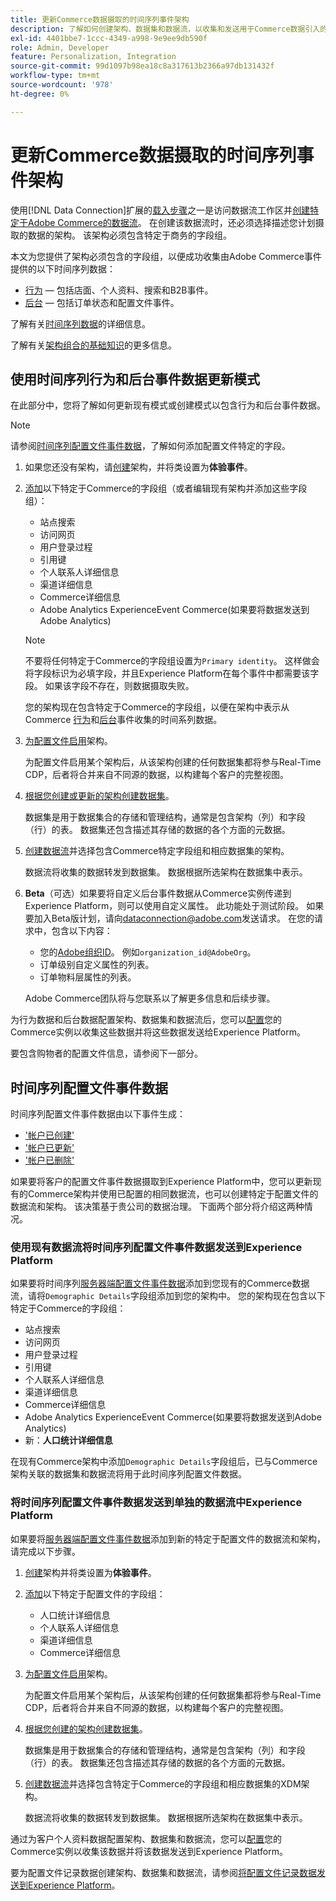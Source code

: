```yaml
---
title: 更新Commerce数据摄取的时间序列事件架构
description: 了解如何创建架构、数据集和数据流，以收集和发送用于Commerce数据引入的时间序列事件数据。
exl-id: 4401bbe7-1ccc-4349-a998-9e9ee9db590f
role: Admin, Developer
feature: Personalization, Integration
source-git-commit: 99d1097b98ea18c8a317613b2366a97db131432f
workflow-type: tm+mt
source-wordcount: '978'
ht-degree: 0%

---
```


# 更新Commerce数据摄取的时间序列事件架构

使用[!DNL Data Connection]扩展的[载入步骤](overview.md#onboarding-steps)之一是访问数据流工作区并[创建特定于Adobe Commerce的数据流](https://experienceleague.adobe.com/docs/experience-platform/datastreams/overview.html)。 在创建该数据流时，还必须选择描述您计划摄取的数据的架构。 该架构必须包含特定于商务的字段组。

本文为您提供了架构必须包含的字段组，以便成功收集由Adobe Commerce事件提供的以下时间序列数据：

- [行为](events.md) — 包括店面、个人资料、搜索和B2B事件。
- [后台](events-backoffice.md) — 包括订单状态和配置文件事件。

了解有关[时间序列数据](data-ingestion.md)的详细信息。

了解有关[架构组合的基础知识](https://experienceleague.adobe.com/docs/experience-platform/xdm/schema/composition.html)的更多信息。

## 使用时间序列行为和后台事件数据更新模式

在此部分中，您将了解如何更新现有模式或创建模式以包含行为和后台事件数据。

>[!NOTE]
>
>请参阅[时间序列配置文件事件数据](#time-series-profile-event-data)，了解如何添加配置文件特定的字段。

1. 如果您还没有架构，请[创建](https://experienceleague.adobe.com/docs/experience-platform/xdm/ui/resources/schemas.html#create)架构，并将类设置为&#x200B;**体验事件**。

1. [添加](https://experienceleague.adobe.com/docs/experience-platform/xdm/ui/resources/schemas.html#add-field-groups)以下特定于Commerce的字段组（或者编辑现有架构并添加这些字段组）：

   - 站点搜索
   - 访问网页
   - 用户登录过程
   - 引用键
   - 个人联系人详细信息
   - 渠道详细信息
   - Commerce详细信息
   - Adobe Analytics ExperienceEvent Commerce(如果要将数据发送到Adobe Analytics)

   >[!NOTE]
   >
   > 不要将任何特定于Commerce的字段组设置为`Primary identity`。 这样做会将字段标识为必填字段，并且Experience Platform在每个事件中都需要该字段。 如果该字段不存在，则数据摄取失败。

   您的架构现在包含特定于Commerce的字段组，以便在架构中表示从Commerce [行为](events.md)和[后台](events-backoffice.md)事件收集的时间系列数据。

1. [为配置文件启用](https://experienceleague.adobe.com/docs/experience-platform/xdm/ui/resources/schemas.html#profile)架构。

   为配置文件启用某个架构后，从该架构创建的任何数据集都将参与Real-Time CDP，后者将合并来自不同源的数据，以构建每个客户的完整视图。

1. [根据您创建或更新的架构创建数据集](https://experienceleague.adobe.com/docs/platform-learn/implement-mobile-sdk/experience-cloud/platform.html#create-a-dataset)。

   数据集是用于数据集合的存储和管理结构，通常是包含架构（列）和字段（行）的表。 数据集还包含描述其存储的数据的各个方面的元数据。

1. [创建数据流](https://experienceleague.adobe.com/docs/experience-platform/datastreams/overview.html)并选择包含Commerce特定字段组和相应数据集的架构。

   数据流将收集的数据转发到数据集。 数据根据所选架构在数据集中表示。

1. **Beta**（可选）如果要将自定义后台事件数据从Commerce实例传递到Experience Platform，则可以使用自定义属性。 此功能处于测试阶段。 如果要加入Beta版计划，请向[dataconnection@adobe.com](mailto:dataconnection@adobe.com)发送请求。 在您的请求中，包含以下内容：

   - 您的[Adobe组织ID](https://experienceleague.adobe.com/docs/core-services/interface/administration/organizations.html#concept_EA8AEE5B02CF46ACBDAD6A8508646255)。 例如`organization_id@AdobeOrg`。
   - 订单级别自定义属性的列表。
   - 订单物料层属性的列表。

   Adobe Commerce团队将与您联系以了解更多信息和后续步骤。

为行为数据和后台数据配置架构、数据集和数据流后，您可以[配置](connect-data.md#data-collection)您的Commerce实例以收集这些数据并将这些数据发送给Experience Platform。

要包含购物者的配置文件信息，请参阅下一部分。

## 时间序列配置文件事件数据

时间序列配置文件事件数据由以下事件生成：

- [&#39;帐户已创建&#39;](events-backoffice.md#accountcreated)
- [&#39;帐户已更新&#39;](events-backoffice.md#accountupdated)
- [&#39;帐户已删除&#39;](events-backoffice.md#accountdeleted)

如果要将客户的配置文件事件数据摄取到Experience Platform中，您可以更新现有的Commerce架构并使用已配置的相同数据流，也可以创建特定于配置文件的数据流和架构。 该决策基于贵公司的数据治理。 下面两个部分将介绍这两种情况。

### 使用现有数据流将时间序列配置文件事件数据发送到Experience Platform

如果要将时间序列[服务器端配置文件事件数据](events-backoffice.md#customer-profile-events-server-side)添加到您现有的Commerce数据流，请将`Demographic Details`字段组添加到您的架构中。 您的架构现在包含以下特定于Commerce的字段组：

- 站点搜索
- 访问网页
- 用户登录过程
- 引用键
- 个人联系人详细信息
- 渠道详细信息
- Commerce详细信息
- Adobe Analytics ExperienceEvent Commerce(如果要将数据发送到Adobe Analytics)
- 新：**人口统计详细信息**

在现有Commerce架构中添加`Demographic Details`字段组后，已与Commerce架构关联的数据集和数据流将用于此时间序列配置文件数据。

### 将时间序列配置文件事件数据发送到单独的数据流中Experience Platform

如果要将[服务器端配置文件事件数据](events-backoffice.md#customer-profile-events-server-side)添加到新的特定于配置文件的数据流和架构，请完成以下步骤。

1. [创建](https://experienceleague.adobe.com/docs/experience-platform/xdm/ui/resources/schemas.html#create)架构并将类设置为&#x200B;**体验事件**。

1. [添加](https://experienceleague.adobe.com/docs/experience-platform/xdm/ui/resources/schemas.html#add-field-groups)以下特定于配置文件的字段组：

   - 人口统计详细信息
   - 个人联系人详细信息
   - 渠道详细信息
   - Commerce详细信息

1. [为配置文件启用](https://experienceleague.adobe.com/docs/experience-platform/xdm/ui/resources/schemas.html#profile)架构。

   为配置文件启用某个架构后，从该架构创建的任何数据集都将参与Real-Time CDP，后者将合并来自不同源的数据，以构建每个客户的完整视图。

1. [根据您创建的架构创建数据集](https://experienceleague.adobe.com/docs/platform-learn/implement-mobile-sdk/experience-cloud/platform.html#create-a-dataset)。

   数据集是用于数据集合的存储和管理结构，通常是包含架构（列）和字段（行）的表。 数据集还包含描述其存储的数据的各个方面的元数据。

1. [创建数据流](https://experienceleague.adobe.com/docs/experience-platform/datastreams/overview.html)并选择包含特定于Commerce的字段组和相应数据集的XDM架构。

   数据流将收集的数据转发到数据集。 数据根据所选架构在数据集中表示。

通过为客户个人资料数据配置架构、数据集和数据流，您可以[配置](connect-data.md#data-collection)您的Commerce实例以收集该数据并将该数据发送到Experience Platform。

要为配置文件记录数据创建架构、数据集和数据流，请参阅[将配置文件记录数据发送到Experience Platform](profile-data.md)。

